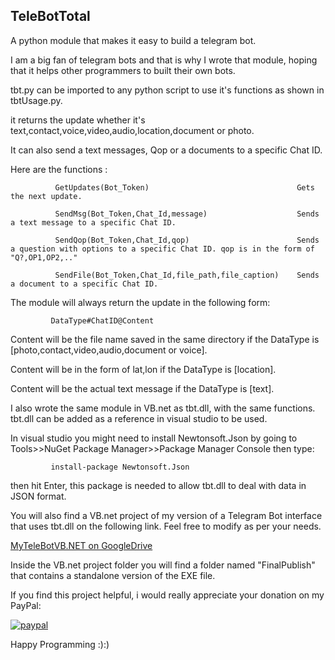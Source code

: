 ## TeleBotTotal
A python module that makes it easy to build a telegram bot.

I am a big fan of telegram bots and that is why I wrote that module, hoping that it helps other programmers to built their own bots.

tbt.py can be imported to any python script to use it's functions as shown in tbtUsage.py.

it returns the update whether it's text,contact,voice,video,audio,location,document or photo.

It can also send a text messages, Qop or a documents to a specific Chat ID.

Here are the functions :

              
              GetUpdates(Bot_Token)                                 Gets the next update.
              
              SendMsg(Bot_Token,Chat_Id,message)                    Sends a text message to a specific Chat ID.
              
              SendQop(Bot_Token,Chat_Id,qop)                        Sends a question with options to a specific Chat ID. qop is in the form of "Q?,OP1,OP2,.."    
              
              SendFile(Bot_Token,Chat_Id,file_path,file_caption)    Sends a document to a specific Chat ID.
              
                

The module will always return the update in the following form:
 
             DataType#ChatID@Content

Content will be the file name saved in the same directory if the DataType is [photo,contact,video,audio,document or voice].

Content will be in the form of lat,lon if the DataType is [location].

Content will be the actual text message if the DataType is [text].

I also wrote the same module in VB.net as tbt.dll, with the same functions. tbt.dll can be added as a reference in visual studio to be used.

In visual studio you might need to install Newtonsoft.Json by going to Tools>>NuGet Package Manager>>Package Manager Console then type:

             install-package Newtonsoft.Json
             
then hit Enter, this package is needed to allow tbt.dll to deal with data in JSON format.

You will also find a VB.net project of my version of a Telegram Bot interface that uses tbt.dll on the following link. Feel free to modify as per your needs.

  [MyTeleBotVB.NET on GoogleDrive](https://drive.google.com/file/d/1EdvUTsuKAEC71F1Hth6n-vmoMHF0mmRP/view?usp=sharing)
  
Inside the VB.net project folder you will find a folder named "FinalPublish" that contains a standalone version of the EXE file.

If you find this project helpful, i would really appreciate your donation on my PayPal:
  
  [![paypal](https://www.paypalobjects.com/en_US/i/btn/btn_donate_SM.gif)](https://www.paypal.com/donate?hosted_button_id=29JX5NN5E6BAS)


Happy Programming :):)

        
